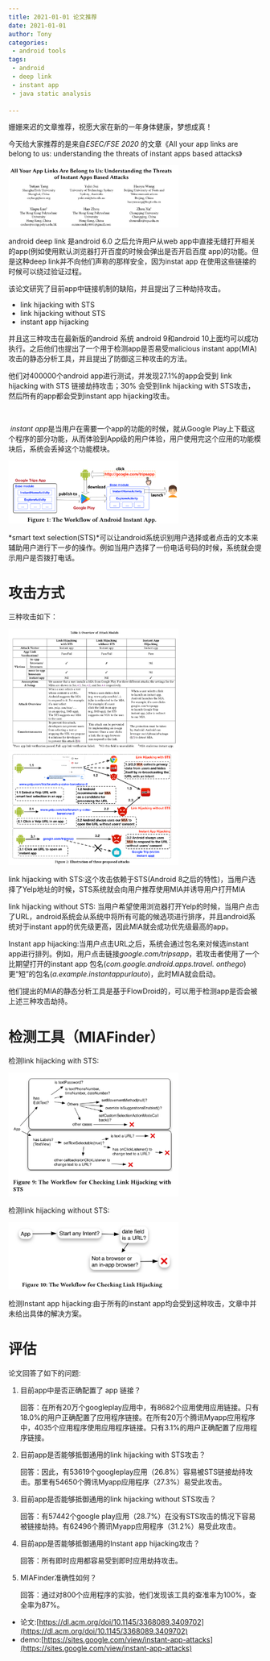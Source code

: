 ```yaml
---
title: 2021-01-01 论文推荐
date: 2021-01-01
author: Tony
categories:
 - android tools
tags:
 - android
 - deep link
 - instant app
 - java static analysis

---
```



姗姗来迟的文章推荐，祝愿大家在新的一年身体健康，梦想成真！

今天给大家推荐的是来自*ESEC/FSE 2020* 的文章《All your app links are belong to us: understanding the threats of instant apps based attacks》

<img src="./img/0101/image-20210101234359209.png" alt="image-20210101234359209" style="zoom:33%;" />

android deep link 是android 6.0 之后允许用户从web app中直接无缝打开相关的app(例如使用默认浏览器打开百度的时候会弹出是否开启百度 app)的功能。但是这种deep link并不向他们声称的那样安全，因为instat app 在使用这些链接的时候可以绕过验证过程。

该论文研究了目前app中链接机制的缺陷，并且提出了三种劫持攻击。

* link hijacking with STS
* link hijacking without STS
* instant app hijacking

并且这三种攻击在最新版的android 系统 android 9和android 10上面均可以成功执行。之后他们也提出了一个用于检测app是否易受malicious instant app(MIA)攻击的静态分析工具，并且提出了防御这三种攻击的方法。

   他们对400000个android app进行测试，并发现27.1%的app会受到 link hijacking with STS 链接劫持攻击；30% 会受到link hijacking with STS攻击，然后所有的app都会受到instant app hijacking攻击。

​	

​	*instant app*是当用户在需要一个app的功能的时候，就从Google Play上下载这个程序的部分功能，从而体验到App级的用户体验，用户使用完这个应用的功能模块后，系统会丢掉这个功能模块。

<img src="./img/0101/image-20210101220359251.png" alt="image-20210101220359251" style="zoom:33%;" />	

 *smart text selection(STS)*可以让android系统识别用户选择或者点击的文本来辅助用户进行下一步的操作。例如当用户选择了一份电话号码的时候，系统就会提示用户是否拨打电话。

# 攻击方式

三种攻击如下：

<img src="./img/0101/image-20210101223327874.png" alt="image-20210101223327874" style="zoom:33%;" />

<img src="./img/0101/image-20210101230225012.png" alt="image-20210101230225012" style="zoom:33%;" />

link hijacking with STS:这个攻击依赖于STS(Android 8之后的特性)，当用户选择了Yelp地址的时候，STS系统就会向用户推荐使用MIA并诱导用户打开MIA

link hijacking without STS: 当用户希望使用浏览器打开Yelp的时候，当用户点击了URL，android系统会从系统中将所有可能的候选项进行排序，并且android系统对于instant app的优先级更高，因此MIA就会成功优先级最高的app。

Instant app hijacking:当用户点击URL之后，系统会通过包名来对候选instant app进行排列。例如，用户点击链接*google.com/tripsapp*，若攻击者使用了一个比期望打开的instant app 包名(*com.google.android.apps.travel.
onthego*)更“短”的包名(*a.example.instantappurlauto*)，此时MIA就会启动。

他们提出的MIA的静态分析工具是基于FlowDroid的，可以用于检测app是否会被上述三种攻击劫持。

# 检测工具（MIAFinder）

检测link hijacking with STS:

<img src="./img/0101/image-20210101232539427.png" alt="image-20210101232539427" style="zoom:33%;" />

检测link hijacking without STS: 

<img src="./img/0101/image-20210101232658088.png" alt="image-20210101232658088" style="zoom:33%;" />

检测Instant app hijacking:由于所有的instant app均会受到这种攻击，文章中并未给出具体的解决方案。

# 评估

论文回答了如下的问题:

1. 目前app中是否正确配置了 app 链接？

   回答：在所有20万个googleplay应用中，有8682个应用使用应用链接。只有18.0%的用户正确配置了应用程序链接。在所有20万个腾讯Myapp应用程序中，4035个应用程序使用应用程序链接。只有3.1%的用户正确配置了应用程序链接。

2. 目前app是否能够抵御通用的link hijacking with STS攻击？

   回答：因此，有53619个googleplay应用（26.8%）容易被STS链接劫持攻击。那里有54650个腾讯Myapp应用程序（27.3%）易受此攻击。

3. 目前app是否能够抵御通用的link hijacking without STS攻击？

   回答：有57442个google play应用（28.7%）在没有STS攻击的情况下容易被链接劫持。有62496个腾讯Myapp应用程序（31.2%）易受此攻击。

4. 目前app是否能够抵御通用的Instant app hijacking攻击？

   回答：所有即时应用都容易受到即时应用劫持攻击。

5. MIAFinder准确性如何？

   回答：通过对800个应用程序的实验，他们发现该工具的查准率为100%，查全率为87%。

- 论文:[https://dl.acm.org/doi/10.1145/3368089.3409702](https://dl.acm.org/doi/10.1145/3368089.3409702)
- demo:[https://sites.google.com/view/instant-app-attacks](https://sites.google.com/view/instant-app-attacks)